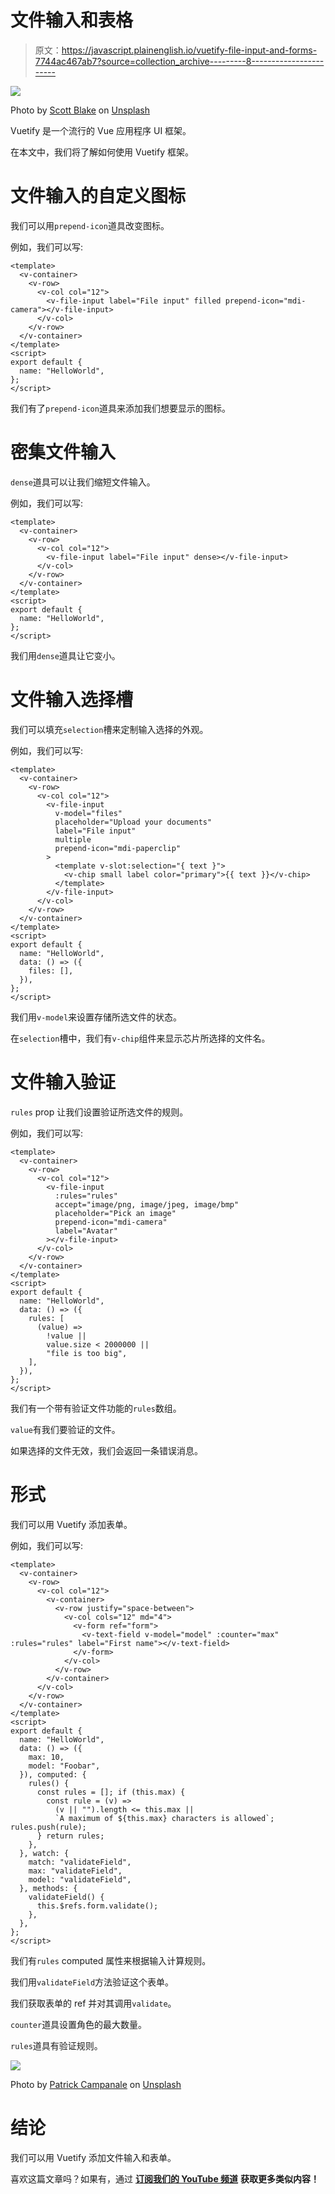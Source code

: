 # 文件输入和表格

> 原文：<https://javascript.plainenglish.io/vuetify-file-input-and-forms-7744ac467ab7?source=collection_archive---------8----------------------->

![](img/f0ca31c897a70b0df78352693290f04e.png)

Photo by [Scott Blake](https://unsplash.com/@sunburned_surveyor?utm_source=medium&utm_medium=referral) on [Unsplash](https://unsplash.com?utm_source=medium&utm_medium=referral)

Vuetify 是一个流行的 Vue 应用程序 UI 框架。

在本文中，我们将了解如何使用 Vuetify 框架。

# 文件输入的自定义图标

我们可以用`prepend-icon`道具改变图标。

例如，我们可以写:

```
<template>
  <v-container>
    <v-row>
      <v-col col="12">
        <v-file-input label="File input" filled prepend-icon="mdi-camera"></v-file-input>
      </v-col>
    </v-row>
  </v-container>
</template>
<script>
export default {
  name: "HelloWorld",
};
</script>
```

我们有了`prepend-icon`道具来添加我们想要显示的图标。

# 密集文件输入

`dense`道具可以让我们缩短文件输入。

例如，我们可以写:

```
<template>
  <v-container>
    <v-row>
      <v-col col="12">
        <v-file-input label="File input" dense></v-file-input>
      </v-col>
    </v-row>
  </v-container>
</template>
<script>
export default {
  name: "HelloWorld",
};
</script>
```

我们用`dense`道具让它变小。

# 文件输入选择槽

我们可以填充`selection`槽来定制输入选择的外观。

例如，我们可以写:

```
<template>
  <v-container>
    <v-row>
      <v-col col="12">
        <v-file-input
          v-model="files"
          placeholder="Upload your documents"
          label="File input"
          multiple
          prepend-icon="mdi-paperclip"
        >
          <template v-slot:selection="{ text }">
            <v-chip small label color="primary">{{ text }}</v-chip>
          </template>
        </v-file-input>
      </v-col>
    </v-row>
  </v-container>
</template>
<script>
export default {
  name: "HelloWorld",
  data: () => ({
    files: [],
  }),
};
</script>
```

我们用`v-model`来设置存储所选文件的状态。

在`selection`槽中，我们有`v-chip`组件来显示芯片所选择的文件名。

# 文件输入验证

`rules` prop 让我们设置验证所选文件的规则。

例如，我们可以写:

```
<template>
  <v-container>
    <v-row>
      <v-col col="12">
        <v-file-input
          :rules="rules"
          accept="image/png, image/jpeg, image/bmp"
          placeholder="Pick an image"
          prepend-icon="mdi-camera"
          label="Avatar"
        ></v-file-input>
      </v-col>
    </v-row>
  </v-container>
</template>
<script>
export default {
  name: "HelloWorld",
  data: () => ({
    rules: [
      (value) =>
        !value ||
        value.size < 2000000 ||
        "file is too big",
    ],
  }),
};
</script>
```

我们有一个带有验证文件功能的`rules`数组。

`value`有我们要验证的文件。

如果选择的文件无效，我们会返回一条错误消息。

# 形式

我们可以用 Vuetify 添加表单。

例如，我们可以写:

```
<template>
  <v-container>
    <v-row>
      <v-col col="12">
        <v-container>
          <v-row justify="space-between">
            <v-col cols="12" md="4">
              <v-form ref="form">
                <v-text-field v-model="model" :counter="max" :rules="rules" label="First name"></v-text-field>
              </v-form>
            </v-col>
          </v-row>
        </v-container>
      </v-col>
    </v-row>
  </v-container>
</template>
<script>
export default {
  name: "HelloWorld",
  data: () => ({
    max: 10,
    model: "Foobar",
  }), computed: {
    rules() {
      const rules = []; if (this.max) {
        const rule = (v) =>
          (v || "").length <= this.max ||
          `A maximum of ${this.max} characters is allowed`; rules.push(rule);
      } return rules;
    },
  }, watch: {
    match: "validateField",
    max: "validateField",
    model: "validateField",
  }, methods: {
    validateField() {
      this.$refs.form.validate();
    },
  },
};
</script>
```

我们有`rules` computed 属性来根据输入计算规则。

我们用`validateField`方法验证这个表单。

我们获取表单的 ref 并对其调用`validate`。

`counter`道具设置角色的最大数量。

`rules`道具有验证规则。

![](img/1dc0b9c50c78181cc417a95a62123ac7.png)

Photo by [Patrick Campanale](https://unsplash.com/@patrickcampanale?utm_source=medium&utm_medium=referral) on [Unsplash](https://unsplash.com?utm_source=medium&utm_medium=referral)

# 结论

我们可以用 Vuetify 添加文件输入和表单。

喜欢这篇文章吗？如果有，通过 [**订阅我们的 YouTube 频道**](https://www.youtube.com/channel/UCtipWUghju290NWcn8jhyAw?sub_confirmation=true) **获取更多类似内容！**